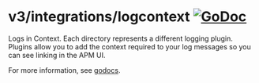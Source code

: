 # v3/integrations/logcontext [![GoDoc](https://godoc.org/github.com/TykTechnologies/newrelic-go-agent/v3/integrations/logcontext?status.svg)](https://godoc.org/github.com/TykTechnologies/newrelic-go-agent/v3/integrations/logcontext)

Logs in Context.  Each directory represents a different logging plugin.
Plugins allow you to add the context required to your log messages so you can
see linking in the APM UI.

For more information, see
[godocs](https://godoc.org/github.com/TykTechnologies/newrelic-go-agent/v3/integrations/logcontext).
